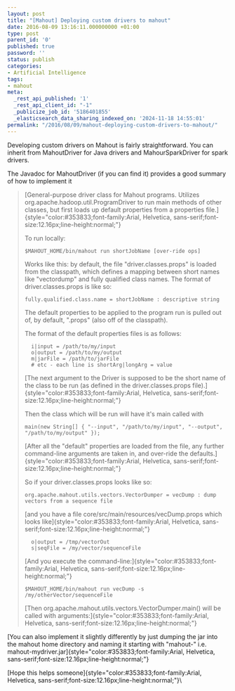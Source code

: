 ```yaml
---
layout: post
title: "[Mahout] Deploying custom drivers to mahout"
date: 2016-08-09 13:16:11.000000000 +01:00
type: post
parent_id: '0'
published: true
password: ''
status: publish
categories:
- Artificial Intelligence
tags:
- mahout
meta:
  _rest_api_published: '1'
  _rest_api_client_id: "-1"
  _publicize_job_id: '5186401855'
  _elasticsearch_data_sharing_indexed_on: '2024-11-18 14:55:01'
permalink: "/2016/08/09/mahout-deploying-custom-drivers-to-mahout/"
---
```


Developing custom drivers on Mahout is fairly straightforward. You can
inherit from MahoutDriver for Java drivers and MahourSparkDriver for
spark drivers.

The Javadoc for MahoutDriver (if you can find it) provides a good
summary of how to implement it

> [General-purpose driver class for Mahout programs. Utilizes
> org.apache.hadoop.util.ProgramDriver to run main methods of other
> classes, but first loads up default properties from a properties
> file.]{style="color:#353833;font-family:Arial, Helvetica, sans-serif;font-size:12.16px;line-height:normal;"}
>
> To run locally:
>
> ``` {style="font-size:1.3em;margin-top:0;color:#353833;line-height:normal;"}
> $MAHOUT_HOME/bin/mahout run shortJobName [over-ride ops]
> ```
>
> Works like this: by default, the file \"driver.classes.props\" is
> loaded from the classpath, which defines a mapping between short names
> like \"vectordump\" and fully qualified class names. The format of
> driver.classes.props is like so:
>
> ``` {style="font-size:1.3em;margin-top:0;color:#353833;line-height:normal;"}
> fully.qualified.class.name = shortJobName : descriptive string
> ```
>
> The default properties to be applied to the program run is pulled out
> of, by default, \".props\" (also off of the classpath).
>
> The format of the default properties files is as follows:
>
> ``` {style="font-size:1.3em;margin-top:0;color:#353833;line-height:normal;"}
>   i|input = /path/to/my/input
>   o|output = /path/to/my/output
>   m|jarFile = /path/to/jarFile
>   # etc - each line is shortArg|longArg = value
> ```
>
> [The next argument to the Driver is supposed to be the short name of
> the class to be run (as defined in the driver.classes.props
> file).]{style="color:#353833;font-family:Arial, Helvetica, sans-serif;font-size:12.16px;line-height:normal;"}
>
> Then the class which will be run will have it\'s main called with
>
> ``` {style="font-size:1.3em;margin-top:0;color:#353833;line-height:normal;"}
> main(new String[] { "--input", "/path/to/my/input", "--output", "/path/to/my/output" });
> ```
>
> [After all the \"default\" properties are loaded from the file, any
> further command-line arguments are taken in, and over-ride the
> defaults.]{style="color:#353833;font-family:Arial, Helvetica, sans-serif;font-size:12.16px;line-height:normal;"}
>
> So if your driver.classes.props looks like so:
>
> ``` {style="font-size:1.3em;margin-top:0;color:#353833;line-height:normal;"}
> org.apache.mahout.utils.vectors.VectorDumper = vecDump : dump vectors from a sequence file
> ```
>
> [and you have a file core/src/main/resources/vecDump.props which looks
> like]{style="color:#353833;font-family:Arial, Helvetica, sans-serif;font-size:12.16px;line-height:normal;"}
>
> ``` {style="font-size:1.3em;margin-top:0;color:#353833;line-height:normal;"}
>   o|output = /tmp/vectorOut
>   s|seqFile = /my/vector/sequenceFile
> ```
>
> [And you execute the
> command-line:]{style="color:#353833;font-family:Arial, Helvetica, sans-serif;font-size:12.16px;line-height:normal;"}
>
> ``` {style="font-size:1.3em;margin-top:0;color:#353833;line-height:normal;"}
> $MAHOUT_HOME/bin/mahout run vecDump -s /my/otherVector/sequenceFile
> ```
>
> [Then org.apache.mahout.utils.vectors.VectorDumper.main() will be
> called with
> arguments:]{style="color:#353833;font-family:Arial, Helvetica, sans-serif;font-size:12.16px;line-height:normal;"}

[You can also implement it slightly differently by just dumping the jar
into the mahout home directory and naming it starting with \"mahout-\"
i.e.
mahout-mydriver.jar]{style="color:#353833;font-family:Arial, Helvetica, sans-serif;font-size:12.16px;line-height:normal;"}

[Hope this helps
someone]{style="color:#353833;font-family:Arial, Helvetica, sans-serif;font-size:12.16px;line-height:normal;"}\
